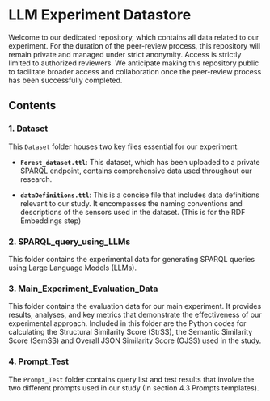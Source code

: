 # LLM Experiment Datastore
Welcome to our dedicated repository, which contains all data related to our experiment. For the duration of the peer-review process, this repository will remain private and managed under strict anonymity. Access is strictly limited to authorized reviewers. We anticipate making this repository public to facilitate broader access and collaboration once the peer-review process has been successfully completed.

## Contents

### 1. Dataset

This `Dataset` folder houses two key files essential for our experiment:

- **`Forest_dataset.ttl`**: This dataset, which has been uploaded to a private SPARQL endpoint, contains comprehensive data used throughout our research.

- **`dataDefinitions.ttl`**: This is a concise file that includes data definitions relevant to our study. It encompasses the naming conventions and descriptions of the sensors used in the dataset. (This is for the RDF Embeddings step)

### 2. SPARQL_query_using_LLMs

This folder contains the experimental data for generating SPARQL queries using Large Language Models (LLMs).

### 3. Main_Experiment_Evaluation_Data

This folder contains the evaluation data for our main experiment. It provides results, analyses, and key metrics that demonstrate the effectiveness of our experimental approach. Included in this folder are the Python codes for calculating the Structural Similarity Score (StrSS), the Semantic Similarity Score (SemSS) and Overall JSON Similarity Score (OJSS) used in the study.

### 4. Prompt_Test

The `Prompt_Test` folder contains query list and test results that involve the two different prompts used in our study (In section 4.3 Prompts templates). 
